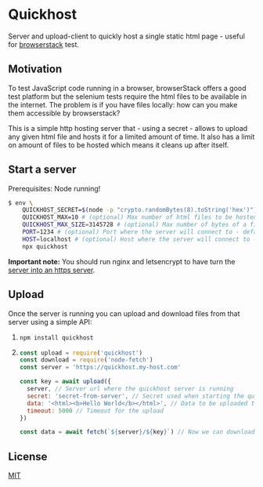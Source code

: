 # Quickhost

Server and upload-client to quickly host a single static html page - useful for [browserstack](https://browserstack.com) test.

## Motivation

To test JavaScript code running in a browser, browserStack offers a good test platform but the selenium tests require the html
files to be available in the internet. The problem is if you have files locally: how can you make them accessible by browserstack?

This is a simple http hosting server that - using a secret - allows to upload any given html file and hosts it for a limited amount
of time. It also has a limit on amount of files to be hosted which means it cleans up after itself.

## Start a server

Prerequisites: Node running!

```sh
$ env \
    QUICKHOST_SECRET=$(node -p "crypto.randomBytes(8).toString('hex')") \
    QUICKHOST_MAX=10 # (optional) Max number of html files to be hosted - default 10 \
    QUICKHOST_MAX_SIZE=3145728 # (optional) Max number of bytes of a file to be hosted - default 3 Megabytes \
    PORT=1234 # (optional) Port where the server will connect to - default 1234 \
    HOST=localhost # (optional) Host where the server will connect to - default 0 \
    npx quickhost
```

**Important note:** You should run nginx and letsencrypt to have turn the [server into an https server](https://www.codementor.io/@marcoscasagrande/installing-express-nginx-app-on-ubuntu-18-04-with-ssl-using-certbot-pdt44g5gs).

## Upload

Once the server is running you can upload and download files from that server using a simple API:

1. `npm install quickhost`
2. 
    ```javascript
    const upload = require('quickhost')
    const download = require('node-fetch')
    const server = 'https://quickhost.my-host.com'

    const key = await upload({
      server, // Server url where the quickhost server is running
      secret: 'secret-from-server', // Secret used when starting the quickhost server
      data: '<html><b>Hello World</b></html>', // Data to be uploaded to the quickhost server
      timeout: 5000 // Timeout for the upload
    })

    const data = await fetch(`${server}/${key}`) // Now we can download the server
    ```

## License

[MIT](./LICENSE)
